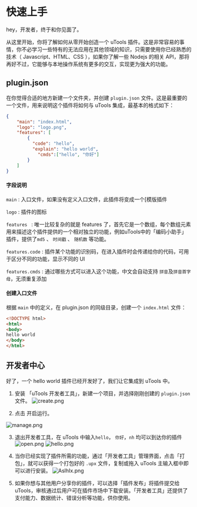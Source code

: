 # 快速上手

hey，开发者，终于和你见面了。

从这里开始，你将了解如何从零开始创造一个 uTools 插件。这是非常容易的事情，你不必学习一些特有的无法应用在其他领域的知识，只需要使用你已经熟悉的技术（ Javascript、HTML、CSS ），如果你了解一些 Nodejs 的相关 API，那将再好不过，它能够与本地操作系统有更多的交互，实现更为强大的功能。

## plugin.json

在你觉得合适的地方新建一个文件夹，并创建 `plugin.json` 文件。这是最重要的一个文件，用来说明这个插件将如何与 uTools 集成，最基本的格式如下：

```json
{
	"main": "index.html",
	"logo": "logo.png",
	"features": [
		{
		  "code": "hello",
		  "explain": "hello world",
			"cmds":["hello", "你好"]
		}
	]
}
```
#### 字段说明

`main` : 入口文件，如果没有定义入口文件，此插件将变成一个[模版插件

`logo` : 插件的图标

`features ` : 唯一比较复杂的就是 features 了，首先它是一个数组，每个数组元素用来描述这个插件提供的一个相对独立的功能，例如uTools中的「编码小助手」插件，提供了`md5` 、 `时间戳` 、 `随机数` 等功能。

`features.code` : 插件某个功能的识别码，在进入插件时会传递给你的代码，可用于区分不同的功能，显示不同的 UI

`features.cmds` : 通过哪些方式可以进入这个功能，中文会自动支持 `拼音`及`拼音首字母`，无须重复添加

#### 创建入口文件
根据 `main` 中的定义，在 plugin.json 的同级目录，创建一个 `index.html` 文件：
```html
<!DOCTYPE html>
<html>
<body>
hello world
</body>
</html>
```

## 开发者中心
好了，一个 hello world 插件已经开发好了，我们让它集成到 uTools 中。

1. 安装 「uTools 开发者工具」，新建一个项目，并选择刚刚创建的 `plugin.json` 文件。
![create.png](https://res.u-tools.cn/website/developer.png)

2. 点击 开启运行。

  ![manage.png](https://res.u-tools.cn/website/developer2.png)

3. 退出开发者工具，在 uTools 中输入`hello`， `你好`，`nh` 均可以到达你的插件
    ![open.png](https://res.u-tools.cn/website/open.png)
    ![hello.png](https://res.u-tools.cn/website/hello.png)

4. 当你已经实现了插件所需的功能，通过「开发者工具」管理界面，点击「打包」，就可以获得一个打包好的 `.upx` 文件，复制或拖入 uTools 主输入框中即可以进行安装。
    ![AslhIx.png](https://res.u-tools.cn/website/install.png)

5. 如果你想与其他用户分享你的插件，可以选择「插件发布」将插件提交给 uTools，审核通过后用户可在插件市场中下载安装。「开发者工具」还提供了支付能力、数据统计、错误分析等功能，供你使用。

